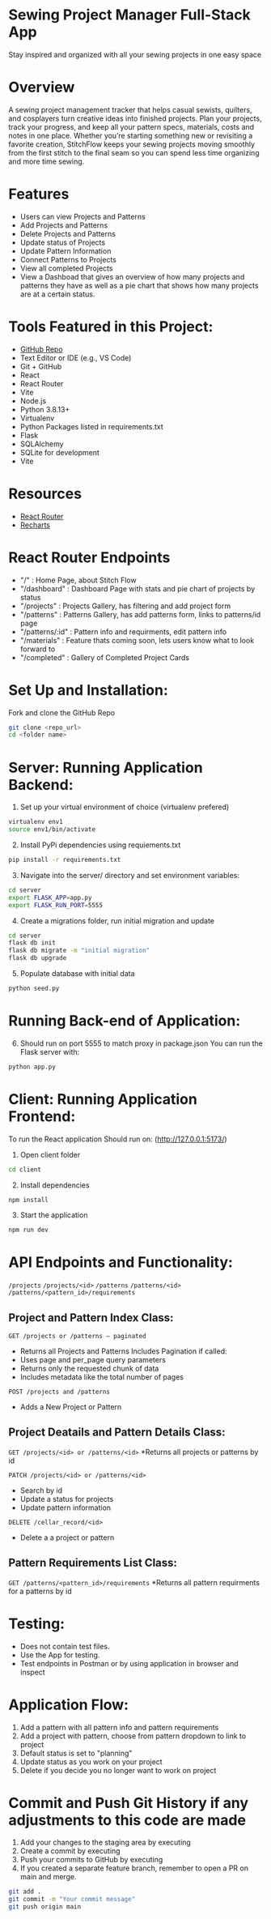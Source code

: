 Sewing Project Manager Full-Stack App
=======

Stay inspired and organized with all your sewing projects in one easy space

# Overview
A sewing project management tracker that helps casual sewists, quilters, and cosplayers turn creative ideas into finished projects. Plan your projects, track your progress, and keep all your pattern specs, materials, costs and notes in one place. Whether you’re starting something new or revisiting a favorite creation, StitchFlow keeps your sewing projects moving smoothly from the first stitch to the final seam so you can spend less time organizing and more time sewing.

# Features
- Users can view Projects and Patterns
- Add Projects and Patterns
- Delete Projects and Patterns
- Update status of Projects
- Update Pattern Information
- Connect Patterns to Projects
- View all completed Projects
- View a Dashboad that gives an overview of how many projects and patterns they have as well as a pie chart that shows how many projects are at a certain status.

# Tools Featured in this Project:
- [GitHub Repo](https://github.com/webdesigns23/stitch-flow-fullstack-app.git)
- Text Editor or IDE (e.g., VS Code)
- Git + GitHub
- React
- React Router
- Vite
- Node.js
- Python 3.8.13+
- Virtualenv
- Python Packages listed in requirements.txt
- Flask
- SQLAlchemy
- SQLite for development
- Vite

# Resources
- [React Router](https://reactrouter.com/en/main)
- [Recharts](https://recharts.org/en-US)

# React Router Endpoints
* "/" : Home Page, about Stitch Flow
* "/dashboard" : Dashboard Page with stats and pie chart of projects by status
* "/projects" : Projects Gallery, has filtering and add project form
* "/patterns" : Patterns Gallery, has add patterns form, links to patterns/id page
* "/patterns/:id" : Pattern info and requirments, edit pattern info
* "/materials" : Feature thats coming soon, lets users know what to look forward to
* "/completed" : Gallery of Completed Project Cards

# Set Up and Installation:
Fork and clone the GitHub Repo
```bash
git clone <repo_url>
cd <folder name>

```
# Server: Running Application Backend:
1. Set up your virtual environment of choice (virtualenv prefered)
```bash
virtualenv env1
source env1/bin/activate
```
2. Install PyPi dependencies using requiements.txt
```bash
pip install -r requirements.txt
```
3. Navigate into the server/ directory and set environment variables:
```bash
cd server
export FLASK_APP=app.py
export FLASK_RUN_PORT=5555
```
4. Create a migrations folder, run initial migration and update
```bash
cd server
flask db init
flask db migrate -m "initial migration"
flask db upgrade
```
5. Populate database with initial data
```bash
python seed.py
```
# Running Back-end of Application:
6. Should run on port 5555 to match proxy in package.json
You can run the Flask server with:
```bash
python app.py
```

# Client: Running Application Frontend:
To run the React application
Should run on: (http://127.0.0.1:5173/)
1. Open client folder
```bash
cd client
```
2. Install dependencies
```bash
npm install
```
3. Start the application
```bash
npm run dev
```

# API Endpoints and Functionality:
`/projects`
`/projects/<id>`
`/patterns`
`/patterns/<id>`
`/patterns/<pattern_id>/requirements`

## Project and Pattern Index Class:
`GET /projects or /patterns – paginated`
* Returns all Projects and Patterns
Includes Pagination if called:
* Uses page and per_page query parameters
* Returns only the requested chunk of data
* Includes metadata like the total number of pages

`POST /projects and /patterns`
* Adds a New Project or Pattern

## Project Deatails and Pattern Details Class:
`GET /projects/<id> or /patterns/<id>`
*Returns all projects or patterns by id

`PATCH /projects/<id> or /patterns/<id>`
* Search by id
* Update a status for projects
* Update pattern information

`DELETE /cellar_record/<id>`
* Delete a a project or pattern

## Pattern Requirements List Class:
`GET /patterns/<pattern_id>/requirements`
*Returns all pattern requirments for a patterns by id

# Testing: 
- Does not contain test files.
- Use the App for testing.
- Test endpoints in Postman or by using application in browser and inspect

# Application Flow:
1. Add a pattern with all pattern info and pattern requirements
2. Add a project with pattern, choose from pattern dropdown to link to project
3. Default status is set to "planning"
4. Update status as you work on your project
5. Delete if you decide you no longer want to work on project

# Commit and Push Git History if any adjustments to this code are made
1. Add your changes to the staging area by executing
2. Create a commit by executing 
3. Push your commits to GitHub by executing 
4. If you created a separate feature branch, remember to open a PR on main and merge.
```bash
git add .
git commit -m "Your commit message"
git push origin main
```